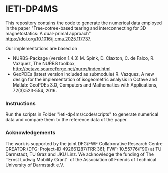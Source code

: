 # IETI-DP4MS
This repository contains the code to generate the numerical data employed in the paper "Tree-cotree-based tearing and interconnecting for 3D magnetostatics: A dual-primal approach" https://doi.org/10.1016/j.cma.2025.117737.

Our implementations are based on
  - NURBS-Package (version 1.4.3) M. Spink, D. Claxton, C. de Falco, R. Vazquez, The NURBS toolbox, http://octave.sourceforge.net/nurbs/index.html.
  - GeoPDEs (latest version included as submodule) R. Vazquez, A new design for the implementation of isogeometric analysis in Octave and Matlab: GeoPDEs 3.0, Computers and Mathematics with Applications, 72(3):523-554, 2016.

### Instructions
Run the scripts in Folder "ieti-dp4ms/code/scripts" to generate numerical data and compare them to the reference data of the paper.

### Acknowledgements
The work is supported by the joint DFG/FWF Collaborative Research Centre CREATOR (DFG: Project-ID 492661287/TRR 361; FWF: 10.55776/F90) at TU Darmstadt, TU Graz and JKU Linz. We acknowledge the funding of The ``Ernst Ludwig Mobility Grant'' of the Association of Friends of Technical University of Darmstadt e.V.
